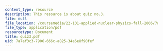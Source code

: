```yaml
---
content_type: resource
description: This resource is about quiz no.3.
file: null
file_location: /coursemedia/22-101-applied-nuclear-physics-fall-2006/7a7af3c37906666ca82534a6e8f90fef_quiz3.pdf
file_type: application/pdf
resourcetype: Document
title: quiz3.pdf
uid: 7a7af3c3-7906-666c-a825-34a6e8f90fef
---
```


